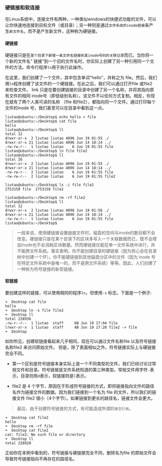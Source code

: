 ### 硬链接和软连接

在Linux系统中，连接文件有两种，一种类似windows的快捷式功能的文件，可以让你快速地连接到目标文件（或目录）；另一种则是通过`文件系统的inode链接`来产生`新文件名`，而不是产生新文件，这种称为硬链接。

#### 硬链接

硬链接只是在`某个目录下新增一条文件名链接到某inode号码的关联记录`而已。当你将一个新的文件名"
链接"到一个旧的文件名时，你实际上创建了另一种引用同一个文件的方法。命令行程序`ln`用于执行此操作。

在这里，我们创建了一个文件，其中包含单词"hello"，并称之为 file。然后，我们用`ln`程序创建了该文件的一个硬链接。在此之后，我们可以通过打开file 或file2 来检查文件。 link 只是在要创建链接的目录中创建了另一个名称，并将其指向原有文件的相同 inode号（即低级别名称）。该文件不以任何方式复制。相反，你现在就有了两个人类可读的名称
（file 和file2），都指向同一个文件。通过打印每个文件的inode 号，我们甚至可以在目录中看到这一点。

```shell
liutao@ubuntu:~/Desktop$ echo hello > file
liutao@ubuntu:~/Desktop$ cat file
hello
liutao@ubuntu:~/Desktop$ ll
total 12
drwxr-xr-x  2 liutao liutao 4096 Jun 19 01:55 ./
drwxr-xr-x 21 liutao liutao 4096 Jun 14 18:14 ../
-rw-rw-r--  1 liutao liutao    6 Jun 19 01:55 file
liutao@ubuntu:~/Desktop$ ln file file2
liutao@ubuntu:~/Desktop$ ll
total 16
drwxr-xr-x  2 liutao liutao 4096 Jun 19 01:55 ./
drwxr-xr-x 21 liutao liutao 4096 Jun 14 18:14 ../
-rw-rw-r--  2 liutao liutao    6 Jun 19 01:55 file
-rw-rw-r--  2 liutao liutao    6 Jun 19 01:55 file2

liutao@ubuntu:~/Desktop$ ls -i file file2
2753158 file  2753158 file2

liutao@ubuntu:~/Desktop$ rm -rf file2
liutao@ubuntu:~/Desktop$ ll
total 12
drwxr-xr-x  2 liutao liutao 4096 Jun 19 01:56 ./
drwxr-xr-x 21 liutao liutao 4096 Jun 14 18:14 ../
-rw-rw-r--  1 liutao liutao    6 Jun 19 01:55 file
liutao@ubuntu:~/Desktop$ 

```

> 一般来说，使用硬链接设置链接文件时，磁盘的空间与inode的数目都不会改变。硬链接只是在某个目录下的区块多写入一个关联数据而已，既不会增加inode也不会消耗区块数量。然而硬链接仅能在单一文件系统中进行，并不能跨文件系统。事实表明。你不能创建目录的硬链接（因为担心会在目录树中创建一个环）。你不能硬链接到其他磁盘分区中的文件（因为 inode 号在特定文件系统中是唯一的，而不是跨文件系统）等等。因此，人们创建了一种称为符号链接的新型链接。



#### 软链接

要创建这样的链接，可以使用相同的程序`ln`，但使用`-s` 标志。下面是一个例子:

```shell
➜  Desktop cat file
hello
➜  Desktop ln -s file file2
➜  Desktop ll
total 228936
-rw-r--r--  1 liutao  staff     6B Jun 19 17:04 file
lrwxr-xr-x  1 liutao  staff     4B Jun 19 17:20 file2 -> file
➜  Desktop
```

如你所见，创建软链接看起来几乎相同，现在可以通过文件名称file 以及符号链接名称file2 来访问原始文件。 但是，除了表面相似之外，符号链接实际上与硬链接完全不同。

- 第一个区别是符号链接本身实际上是一个不同类型的文件。我们已经讨论过常规文件和目录。符号链接是文件系统知道的第三种类型。常规文件用字符`-`表示，目录则用`d`表示，软链接则是`l`表示。

- file2 是 4 个字节，原因在于形成符号链接的方式，即将链接指向文件的路径名作为链接文件的数据。因为我们链接到一个名为 file 的文件，所以我们的链接文件 file2 很小（4个字节）。如果链接到更长的路径名，链接文件会更大。


> 最后，由于创建符号链接的方式，有可能造成所谓的`悬空引用`。

```
➜  Desktop cat file2
hello
➜  Desktop rm -rf file
➜  Desktop cat file2
cat: file2: No such file or directory
➜  Desktop ll
total 228928
```

正如你在本例中看到的，符号链接与硬链接完全不同，删除名为file 的原始文件会导致符号链接指向不再存在的路径名。